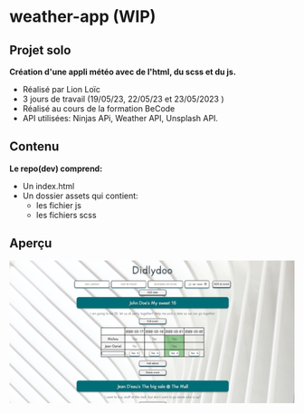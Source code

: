 # weather-app (WIP)
## Projet solo
__Création d'une appli météo avec de l'html, du scss et du js.__
* Réalisé par Lion Loïc
* 3 jours de travail (19/05/23, 22/05/23 et 23/05/2023 )
* Réalisé au cours de la formation BeCode
* API utilisées: Ninjas APi, Weather API, Unsplash API. 
## Contenu
__Le repo(dev) comprend:__
* Un index.html
* Un dossier assets qui contient:
   * les fichier js
   * les fichiers scss
## Aperçu
![alt tag](https://github.com/Loic-lion/didlydoo/blob/main/img%20readme/screenshot.png?raw=true)
 
